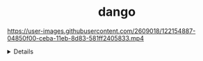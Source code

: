 <div align="center">
  <h1>dango</h1>
</div>

https://user-images.githubusercontent.com/2609018/122154887-04850f00-ceba-11eb-8d83-581ff2405833.mp4

<details>

## What is this?

Just a little experiment made using the [Bevy game engine](https://bevyengine.org/) to get myself a bit more familiar with Rust.

I don't take pride in the quality of this codebase. It is full of hacks, non-idiomatic Bevy code, and more inefficient hacks. Be warned when looking through the code.

The "dango" in question is a tribute to the [Dango Daikazoku](https://www.youtube.com/watch?v=XXDxZ0YGWG8) from Clannad.

## Will I continue working on this?

No. I don't want to ruin the image of Clannad any further. Let's keep this as a small experiment.

## Blob physics

The dangos are octagon meshes, simulated as [FEM surfaces](https://www.nphysics.org/rustdoc/nphysics2d/object/struct.FEMSurface.html) within [nphysics](https://www.nphysics.org/).

To get variable jump heights, it applies a jump force that:
1. spikes when the jump button is pressed, and
2. decays until the jump button is released.
3. drops to zero after the jump button is released.

By default, these FEM surfaces like to roll around. To fix their angle so they're always upright, it measures the aggregate angle and angular momentum of the whole dango using its 8 individual FEM surface elements, and then use something that resembles a [PD control loop](https://en.wikipedia.org/wiki/PID_controller) to lock it in place naturally. To re-enable rolling, we just turn off this PD control loop.

To get the wobbly walking animation, it modulates the horizontal walking force with some squishing and stretching.

Currently, the dango physics don't obey Newton's third law (i.e. the jump force is asymmetrically applied), so if two dangos ever get tangled, they can fly into the air ignoring gravity.

## Blob drawing

To draw the dangos, I used a Catmull-Rom spline from the [Splines crate](https://github.com/phaazon/splines) to smooth the octagon out into 32 vertices, and then used the [lyon crate](https://github.com/nical/lyon) to tessellate them into triangular meshes that can be rendered.

The shadows are just hard-coded octagons on the ground. The eyes are also tessellated using lyon, and are made to blink once in a while using a simple finite state machine.

## Background and post-processing

The background and the hand-drawn look are done in a [post-processing shader](client/assets/shaders/frameshader.webgl2.frag) with the help of a [bevy plugin that's propably not good enough to be made into its own public crate](crates/bevy_prototype_frameshader/src/lib.rs). The fragment shader script is pretty slow and unnecessarily intensive, so I had to limit the size of the screen to keep the framerate consistently smooth. The shader script itself was inspired from [a shadertoy script](https://www.shadertoy.com/view/MsKfRw) by [flockaroo](https://www.flockaroo.at/).

## Music

Yeah, sorry, the short background music was whipped up in a day or two, so it sounds kinda bad. I used [Dorico](https://en.wikipedia.org/wiki/Dorico) to write it up, and then performed it with [Spitfire Audio's BBC Symphony Orchestra Discover's](https://www.spitfireaudio.com/shop/a-z/bbc-symphony-orchestra-discover/) celesta instrument, recorded inside [Cakewalk](http://www.cakewalk.com/).

## Multiplayer

The prediction/rollback logic was eventually refactored out into its own crate: [CrystalOrb](https://github.com/ErnWong/CrystalOrb). This networking code probably isn't efficient, and there are still some bugs that show up when the browser tab sleeps for too long.

## Patches

To get this experiment somewhat working, I hacked together some patches for some dependencies. Some of the patches are genuine fixes and enhancements, but most of them are short-term solutions that are specific to this experiment. When I get time, I'll see if I can make proper pull-requests for some of the fixes back into the upstream repositories.

</details>
